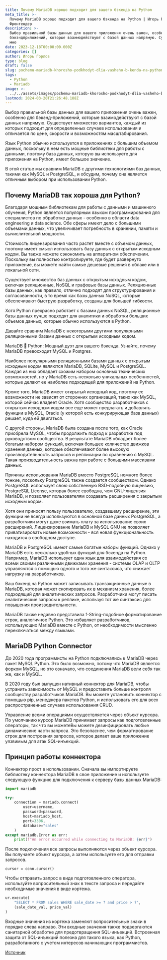 ```yaml
---
title: Почему MariaDB хорошо подходит для вашего бэкенда на Python
meta_title: >-
  Почему MariaDB хорошо подходит для вашего бэкенда на Python | Игорь Горлов -
  Фронтeндер
description: >-
  Выбор правильной базы данных для вашего приложения очень важен, особенно для
  бэкэндприложений, которые взаимодействуют с базой данных напрямую. Существует
  мно
date: 2023-12-18T00:00:00.000Z
categories: []
author: Игорь Горлов
type: blog
draft: false
slug: pochemu-mariadb-khorosho-podkhodyt-dlia-vasheho-b-kenda-na-python
tags:
  - Python
  - Mariadb
image: >-
  ../../assets/images/pochemu-mariadb-khorosho-podkhodyt-dlia-vasheho-b-kenda-na-python-Dec-18-2023.avif
lastmod: 2024-03-20T21:26:48.188Z
---
```


Выбор правильной базы данных для вашего приложения очень важен, особенно для бэкэнд-приложений, которые взаимодействуют с базой данных напрямую. Существует множество вариантов, каждый из которых подходит для определенных случаев использования и отличается по цене, скорости и возможностям масштабирования.

Язык Python обычно используется в приложениях с большим объемом данных, поскольку в нем есть мощные библиотеки для работы с данными, поэтому база данных, которую вы используете для приложения на Python, имеет большое значение.

В этой статье мы сравним MariaDB с другими технологиями баз данных, такими как MySQL и PostgreSQL, и обсудим, почему она является отличным выбором при использовании Python.

## Почему MariaDB так хороша для Python?

Благодаря мощным библиотекам для работы с данными и машинного обучения, Python является популярным языком программирования для специалистов по обработке данных - особенно в области data engineering и data science. Обе сферы имеют дело с большими объемами данных, что увеличивает потребность в хранении, памяти и вычислительной мощности.

Стоимость лицензирования часто растет вместе с объемом данных, поэтому имеет смысл использовать базу данных с открытым исходным кодом. Вы также можете сэкономить на аппаратном обеспечении. Поскольку вы полностью контролируете, где будет развернуто приложение, вы можете найти самые дешевые решения в облаке или в локальной сети.

Существует множество баз данных с открытым исходным кодом, включая реляционные, NoSQL и графовые базы данных. Реляционные базы данных, как правило, отлично подходят для структурирования и согласованности, в то время как базы данных NoSQL, которые обеспечивают быструю разработку, созданы для большей гибкости.

Хотя Python прекрасно работает с базами данных NoSQL, реляционные базы данных лучше подходят для аналитики и обработки больших объемов данных, которые обычно используются в Python.

Давайте сравним MariaDB с некоторыми другими популярными реляционными базами данных с открытым исходным кодом.

MariaDB 🤝 Python: Мощный дуэт для вашего бэкенда. Узнайте, почему MariaDB превосходит MySQL и Postgres.

Наиболее популярными реляционными базами данных с открытым исходным кодом являются MariaDB, SQLite, MySQL и PostgreSQL. Каждая из них обладает схожим набором основных технических возможностей, но у MariaDB есть несколько уникальных особенностей, которые делают ее наиболее подходящей для приложений на Python.

Кроме того, MariaDB имеет открытый исходный код, поэтому ее возможности не зависят от сторонних организаций, таких как MySQL, которой сейчас владеет Oracle. Хотя сообщество разработчиков с открытым исходным кодом все еще может предлагать и добавлять функции в MySQL, Oracle (у которой есть конкурирующая база данных) решает, куда ей двигаться.

С другой стороны, MariaDB была создана после того, как Oracle приобрела MySQL, чтобы продолжить подход к разработке под руководством сообщества. В результате MariaDB обладает более богатым набором функций, включая большее количество движков хранения данных, которые обеспечивают более высокую производительность запросов и репликации по сравнению с MySQL. Такая производительность важна при работе с большими массивами данных.

Причины использования MariaDB вместо PostgreSQL немного более тонкие, поскольку PostgreSQL также создается сообществом. Однако PostgreSQL использует свою собственную BSD-подобную лицензию, PostgreSQL License, которая более свободна, чем GNU-лицензия MariaDB, и позволяет пользователям создавать расширения с закрытым исходным кодом.

Хотя они приносят пользу пользователю, создавшему расширение, эти функции не всегда используются в основной базе данных PostgreSQL, а разработчики могут даже взимать плату за использование своих расширений. Лицензирование MariaDB и MySQL GNU не позволяет приватизировать новые возможности - вся новая функциональность находится в свободном доступе.

MariaDB и PostgreSQL имеют самые богатые наборы функций. Однако у MariaDB есть несколько удобных функций для бэкенда на Python. Например, MariaDB использует один язык для взаимодействия со всеми своими различными движками хранения - системы OLAP и OLTP управляются с помощью одного и того же синтаксиса, что снижает нагрузку на разработчиков.

Ваш бэкенд на Python может записывать транзакционные данные в MariaDB, которая может скопировать их в механизм хранения, более подходящий для аналитических запросов. Разработчики могут писать аналитические запросы к реплике, используя тот же синтаксис для повышения производительности.

MariaDB также недавно представила f-String-подобное форматирование строк, аналогичное Python. Это избавляет разработчиков, использующих MariaDB вместе с Python, от необходимости мысленно переключаться между языками.

## MariaDB Python Connector

До 2020 года программисты на Python подключались к MariaDB через пакет MySQL Python. Это было возможно, потому что MariaDB является форком MySQL, но это означало, что соединения MariaDB вели себя так же, как и MySQL.

В 2020 году был выпущен нативный коннектор для MariaDB, чтобы устранить зависимость от MySQL и предоставить больше контроля сообществу разработчиков MariaDB. Вы можете установить коннектор с помощью pip, менеджера пакетов Python, и использовать его для всех распространенных случаев использования CRUD.

Управление всеми операциями осуществляется через объект курсора. По умолчанию курсор MariaDB принимает запросы как подготовленные операторы, так что вы можетеВы можете дезинфицировать любые динамические части запроса. Это безопаснее, чем форматирование строк для построения запросов, которое делает ваше приложение уязвимым для атак SQL-инъекций.

## Принцип работы коннектора

Коннектор прост в использовании. Сначала вы импортируете библиотеку коннектора MariaDB в свое приложение и используете следующую функцию для подключения к серверу базы данных MariaDB:

```python
import mariadb

try:
    connection = mariadb.connect(
        user=username,
        password=password,
        host=mariadb_host,
        port=3306,
        database="sales"
    )
except mariadb.Error as err:
    print(f"An error occurred while connecting to MariaDB: {err}")
```

После подключения все запросы выполняются через объект курсора. Вы получаете объект курсора, а затем используете его для отправки запросов.

`cursor = conn.cursor()`

Чтобы отправить запрос в виде подготовленного оператора, используйте вопросительный знак в тексте запроса и передайте необходимые значения в виде кортежа.

```python
ur.execute(
    "SELECT * FROM sales WHERE sale_date >= ? and price > ?",
    (sale_date_val, price_val)
)
```

Входные значения из кортежа заменяют вопросительные знаки в порядке слева направо. Эти входные значения также подвергаются санитарной обработке для предотвращения SQL-инъекций. Встроенная защита от SQL-инъекций полезна для такого языка, как Python, разработанного с учетом интересов начинающих программистов.

[Источник](https://kinsta.com/blog/mariadb-python/)

